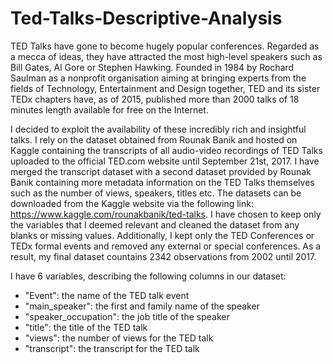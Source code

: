 # Ted-Talks-Descriptive-Analysis

TED Talks have gone to become hugely popular conferences. Regarded as a mecca of ideas, they have attracted the most high-level speakers such as Bill Gates, Al Gore or Stephen Hawking. Founded in 1984 by Rochard Saulman as a nonprofit organisation aiming at bringing experts from the fields of Technology, Entertainment and Design together, TED and its sister TEDx chapters have, as of 2015, published more than 2000 talks of 18 minutes length available for free on the Internet.  

I decided to exploit the availability of these incredibly rich and insightful talks. I rely on the dataset obtained from Rounak Banik and hosted on Kaggle containing the transcripts of all audio-video recordings of TED Talks uploaded to the official TED.com website until September 21st, 2017. I have merged the transcript dataset with a second dataset provided by Rounak Banik containing more metadata information on the TED Talks themselves such as the number of views, speakers, titles etc. The datasets can be downloaded from the Kaggle website via the following link: https://www.kaggle.com/rounakbanik/ted-talks. I have chosen to keep only the variables that I deemed relevant and cleaned the dataset from any blanks or missing values. Additionally, I kept only the TED Conferences or TEDx formal events and removed any external or special conferences. As a result, my final dataset countains 2342 observations from 2002 until 2017. 

I have 6 variables, describing the following columns in our dataset: 
- "Event": the name of the TED talk event 
- "main_speaker": the first and family name of the speaker 
- "speaker_occupation": the job title of the speaker 
- "title": the title of the TED talk 
- "views": the number of views for the TED talk 
- "transcript": the transcript for the TED talk

